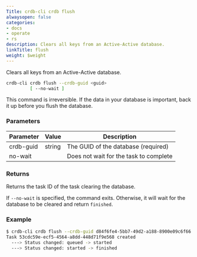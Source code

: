 ```yaml
---
Title: crdb-cli crdb flush
alwaysopen: false
categories:
- docs
- operate
- rs
description: Clears all keys from an Active-Active database.
linkTitle: flush
weight: $weight
---
```


Clears all keys from an Active-Active database.

```sh
crdb-cli crdb flush --crdb-guid <guid>
         [ --no-wait ]
```

This command is irreversible. If the data in your database is important, back it up before you flush the database.

### Parameters

| Parameter           | Value  | Description                         |
|---------------------|--------|-------------------------------------|
| crdb-guid  | string | The GUID of the database (required) |
| no-wait             |        | Does not wait for the task to complete |

### Returns

Returns the task ID of the task clearing the database.

If `--no-wait` is specified, the command exits. Otherwise, it will wait for the database to be cleared and return `finished`.

### Example

```sh
$ crdb-cli crdb flush --crdb-guid d84f6fe4-5bb7-49d2-a188-8900e09c6f66
Task 53cdc59e-ecf5-4564-a8dd-448d71f9e568 created
  ---> Status changed: queued -> started
  ---> Status changed: started -> finished
```
